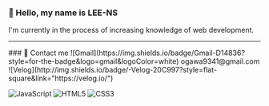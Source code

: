 ### 👤 Hello, my name is LEE-NS
I'm currently in the process of increasing knowledge of web development.
<hr>
### 🤝 Contact me 
![Gmail](https://img.shields.io/badge/Gmail-D14836?style=for-the-badge&logo=gmail&logoColor=white) ogawa9341@gmail.com
![Velog](http://img.shields.io/badge/-Velog-20C997?style=flat-square&link="https://velog.io/") 

![JavaScript](https://img.shields.io/badge/javascript-%23323330.svg?style=for-the-badge&logo=javascript&logoColor=%23F7DF1E) ![HTML5](https://img.shields.io/badge/html5-%23E34F26.svg?style=for-the-badge&logo=html5&logoColor=white) ![CSS3](https://img.shields.io/badge/css3-%231572B6.svg?style=for-the-badge&logo=css3&logoColor=white)



<!--
**LEE-NS/LEE-NS** is a ✨ _special_ ✨ repository because its `README.md` (this file) appears on your GitHub profile.

Here are some ideas to get you started:

- 🔭 I’m currently working on ...
- 🌱 I’m currently learning ...
- 👯 I’m looking to collaborate on ...
- 🤔 I’m looking for help with ...
- 💬 Ask me about ...
- 📫 How to reach me: ...
- 😄 Pronouns: ...
- ⚡ Fun fact: ...
-->
